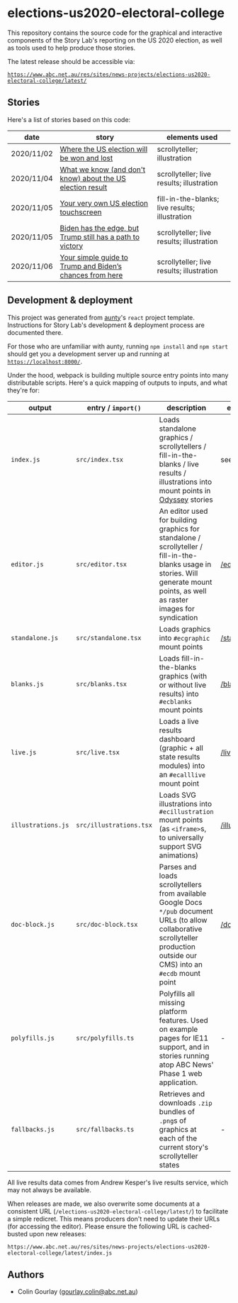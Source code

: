 # elections-us2020-electoral-college

This repository contains the source code for the graphical and interactive components of the Story Lab's reporting on the US 2020 election, as well as tools used to help produce those stories.

The latest release should be accessible via:

[`https://www.abc.net.au/res/sites/news-projects/elections-us2020-electoral-college/latest/`](https://www.abc.net.au/res/sites/news-projects/elections-us2020-electoral-college/latest/)

## Stories

Here's a list of stories based on this code:

| date       | story                                                                                                                                                       | elements used                                  |
|------------|-------------------------------------------------------------------------------------------------------------------------------------------------------------|------------------------------------------------|
| 2020/11/02 | [Where the US election will be won and lost](https://www.abc.net.au/news/2020-11-02/us-election-trump-biden-states-polling/12822296)                        | scrollyteller; illustration                    |
| 2020/11/04 | [What we know (and don't know) about the US election result](https://www.abc.net.au/news/2020-11-05/trump-biden-us-election-results-explained-map/12844386) | scrollyteller; live results; illustration      |
| 2020/11/05 | [Your very own US election touchscreen](https://www.abc.net.au/news/2020-11-05/trump-biden-us-election-touchscreen-interactive-paths-to-victory/12843474)   | fill-in-the-blanks; live results; illustration |
| 2020/11/05 | [Biden has the edge, but Trump still has a path to victory](https://www.abc.net.au/news/2020-11-05/us-election-trump-biden-results-map-explained/12853338)  | scrollyteller; live results; illustration      |
| 2020/11/06 | [Your simple guide to Trump and Biden’s chances from here](https://www.abc.net.au/news/2020-11-06/trump-biden-election-results-path-to-victory/12857296)    | scrollyteller; live results; illustration      |

## Development & deployment

This project was generated from [aunty](https://github.com/abcnews/aunty)'s `react` project template. Instructions for Story Lab's development & deployment process are documented there.

For those who are unfamiliar with aunty, running `npm install` and `npm start` should get you a development server up and running at [`https://localhost:8000/`](https://localhost:8000/).

Under the hood, webpack is building multiple source entry points into many distributable scripts. Here's a quick mapping of outputs to inputs, and what they're for:

| output             | entry / `import()`      | description                                                                                                                                                                     | example                                                |
|--------------------|-------------------------|---------------------------------------------------------------------------------------------------------------------------------------------------------------------------------|--------------------------------------------------------|
| `index.js`         | `src/index.tsx`         | Loads standalone graphics / scrollytellers / fill-in-the-blanks / live results / illustrations into mount points in [Odyssey](https://github.com/abcnews/odyssey) stories       | see [Stories](#stories)                                |
| `editor.js`        | `src/editor.tsx`        | An editor used for building graphics for standalone / scrollyteller / fill-in-the-blanks usage in stories. Will generate mount points, as well as raster images for syndication | [/editor/](https://localhost:8000/editor/)             |
| `standalone.js`    | `src/standalone.tsx`    | Loads graphics into `#ecgraphic` mount points                                                                                                                                   | [/standalone/](https://localhost:8000/standalone/)     |
| `blanks.js`        | `src/blanks.tsx`        | Loads fill-in-the-blanks graphics (with or without live results) into `#ecblanks` mount points                                                                                  | [/blanks/](https://localhost:8000/blanks/)             |
| `live.js`          | `src/live.tsx`          | Loads a live results dashboard (graphic + all state results modules) into an  `#ecalllive`  mount point                                                                         | [/live/](https://localhost:8000/live/)                 |
| `illustrations.js` | `src/illustrations.tsx` | Loads SVG illustrations into  `#ecillustration`  mount points (as `<iframe>`s, to universally support SVG animations)                                                           | [/illustration/](https://localhost:8000/illustration/) |
| `doc-block.js`     | `src/doc-block.tsx`     | Parses and loads scrollytellers from  available Google Docs `*/pub` document URLs (to allow collaborative scrollyteller production outside our CMS) into an `#ecdb` mount point | [/doc-block/](https://localhost:8000/doc-block/)       |
| `polyfills.js`     | `src/polyfills.ts`      | Polyfills all missing platform features. Used on example pages for IE11 support, and in stories running atop ABC News' Phase 1 web application.                                 | -                                                      |
| `fallbacks.js`     | `src/fallbacks.ts`      | Retrieves and downloads `.zip` bundles of `.png`s of graphics at each of the current story's scrollyteller states                                                               | -                                                      |

All live results data comes from Andrew Kesper's live results service, which may not always be available.

When releases are made, we also overwrite some documents at a consistent URL (`/elections-us2020-electoral-college/latest/`) to facilitate a simple redicret. This means producers don't need to update their URLs (for accessing the editor). Please ensure the following URL is cached-busted upon new releases:

```
https://www.abc.net.au/res/sites/news-projects/elections-us2020-electoral-college/latest/index.js
```

## Authors

- Colin Gourlay ([gourlay.colin@abc.net.au](mailto:gourlay.colin@abc.net.au))

